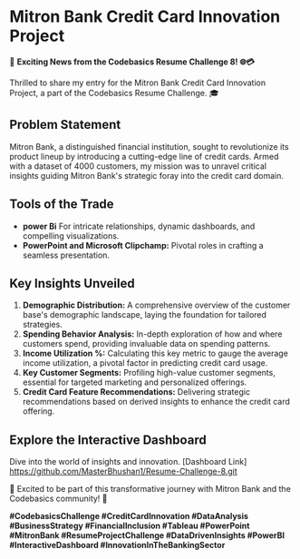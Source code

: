 # Mitron Bank Credit Card Innovation Project

🚀 **Exciting News from the Codebasics Resume Challenge 8! 🌐💳**

Thrilled to share my entry for the Mitron Bank Credit Card Innovation Project, a part of the Codebasics Resume Challenge. 🎓

## Problem Statement
Mitron Bank, a distinguished financial institution, sought to revolutionize its product lineup by introducing a cutting-edge line of credit cards. Armed with a dataset of 4000 customers, my mission was to unravel critical insights guiding Mitron Bank's strategic foray into the credit card domain.

## Tools of the Trade
- **power Bi** For intricate relationships, dynamic dashboards, and compelling visualizations.
- **PowerPoint and Microsoft Clipchamp:** Pivotal roles in crafting a seamless presentation.

## Key Insights Unveiled
1. **Demographic Distribution:** A comprehensive overview of the customer base's demographic landscape, laying the foundation for tailored strategies.
2. **Spending Behavior Analysis:** In-depth exploration of how and where customers spend, providing invaluable data on spending patterns.
3. **Income Utilization %:** Calculating this key metric to gauge the average income utilization, a pivotal factor in predicting credit card usage.
4. **Key Customer Segments:** Profiling high-value customer segments, essential for targeted marketing and personalized offerings.
5. **Credit Card Feature Recommendations:** Delivering strategic recommendations based on derived insights to enhance the credit card offering.

## Explore the Interactive Dashboard
Dive into the world of insights and innovation. [Dashboard Link] https://github.com/MasterBhushan1/Resume-Challenge-8.git

🚀 Excited to be part of this transformative journey with Mitron Bank and the Codebasics community! 💼

**#CodebasicsChallenge #CreditCardInnovation #DataAnalysis #BusinessStrategy #FinancialInclusion #Tableau #PowerPoint #MitronBank #ResumeProjectChallenge #DataDrivenInsights #PowerBI #InteractiveDashboard #InnovationInTheBankingSector**

